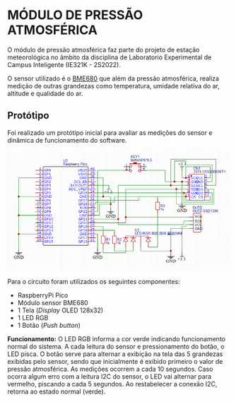 # MÓDULO DE PRESSÃO ATMOSFÉRICA

O módulo de pressão atmosférica faz parte do projeto de estação meteorológica no âmbito da disciplina de Laboratorio Experimental de Campus Inteligente (IE321K - 2S2022).

O sensor utilizado é o [BME680](https://br.mouser.com/datasheet/2/783/BST_BME680_DS001-1509608.pdf) que além da pressão atmosférica, realiza medição de outras grandezas como temperatura, umidade relativa do ar, altitude e qualidade do ar.

## Protótipo

Foi realizado um protótipo inicial para avaliar as medições do sensor e dinâmica de funcionamento do software.

![Skematics](./img/proto-skematic.png)

Para o circuito foram utilizados os seguintes componentes:

* RaspberryPi Pico 
* Módulo sensor BME680
* 1 Tela (_Display_ OLED 128x32)
* 1 LED RGB
* 1 Botão (_Push button_)

**Funcionamento:** O LED RGB informa a cor verde indicando funcionamento normal do sistema. A cada leitura do sensor e pressionamento do botão, o LED pisca.
O botão serve para alternar a exibição na tela das 5 grandezas exibidas pelo sensor, sendo que inicialmente é exibido primeiro o valor de pressão atmosférica.
As medições ocorrem a cada 10 segundos. Caso ocorra algum erro com a leitura I2C do sensor, o LED vai alternar para vermelho, piscando a cada 5 segundos. Ao restabelecer a conexão I2C, retorna ao estado normal (verde).
